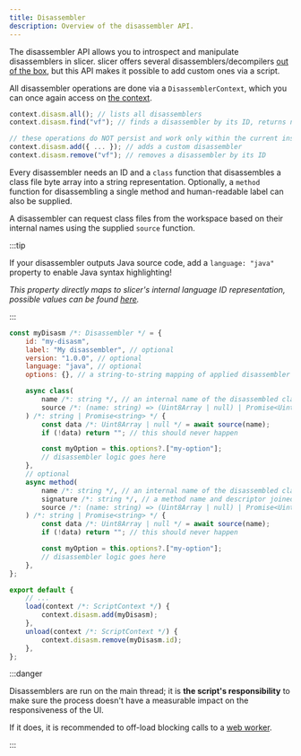 ```yaml
---
title: Disassembler
description: Overview of the disassembler API.
---
```


The disassembler API allows you to introspect and manipulate disassemblers in slicer. slicer offers several disassemblers/decompilers [out of the box](/reference/disasm), but this API makes it possible to add custom ones via a script.

All disassembler operations are done via a `DisassemblerContext`, which you can once again access on [the context](/script/#context).

```js
context.disasm.all(); // lists all disassemblers
context.disasm.find("vf"); // finds a disassembler by its ID, returns null if not found; this example returns the Vineflower decompiler

// these operations do NOT persist and work only within the current instance of slicer
context.disasm.add({ ... }); // adds a custom disassembler
context.disasm.remove("vf"); // removes a disassembler by its ID
```

Every disassembler needs an ID and a `class` function that disassembles a class file byte array into a string representation.
Optionally, a `method` function for disassembling a single method and human-readable label can also be supplied.

A disassembler can request class files from the workspace based on their internal names using the supplied `source` function.

:::tip

If your disassembler outputs Java source code, add a `language: "java"` property to enable Java syntax highlighting!

_This property directly maps to slicer's internal language ID representation, possible values can be found [here](https://github.com/run-slicer/slicer/blob/main/src/lib/lang/index.ts#L3)._

:::

```js
const myDisasm /*: Disassembler */ = {
    id: "my-disasm",
    label: "My disassembler", // optional
    version: "1.0.0", // optional
    language: "java", // optional
    options: {}, // a string-to-string mapping of applied disassembler options, modified by slicer and scripts, optional

    async class(
        name /*: string */, // an internal name of the disassembled class, i.e. com/example/Main
        source /*: (name: string) => (Uint8Array | null) | Promise<Uint8Array | null> */
    ) /*: string | Promise<string> */ {
        const data /*: Uint8Array | null */ = await source(name);
        if (!data) return ""; // this should never happen

        const myOption = this.options?.["my-option"];
        // disassembler logic goes here
    },
    // optional
    async method(
        name /*: string */, // an internal name of the disassembled class, i.e. com/example/Main
        signature /*: string */, // a method name and descriptor joined together, i.e. main([Ljava/lang/String;)V
        source /*: (name: string) => (Uint8Array | null) | Promise<Uint8Array | null> */
    ) /*: string | Promise<string> */ {
        const data /*: Uint8Array | null */ = await source(name);
        if (!data) return ""; // this should never happen

        const myOption = this.options?.["my-option"];
        // disassembler logic goes here
    },
};

export default {
    // ...
    load(context /*: ScriptContext */) {
        context.disasm.add(myDisasm);
    },
    unload(context /*: ScriptContext */) {
        context.disasm.remove(myDisasm.id);
    },
};
```

:::danger

Disassemblers are run on the main thread; it is **the script's responsibility** to make sure the process doesn't have a measurable impact on the responsiveness of the UI.

If it does, it is recommended to off-load blocking calls to a [web worker](https://developer.mozilla.org/en-US/docs/Web/API/Web_Workers_API/Using_web_workers).

:::
